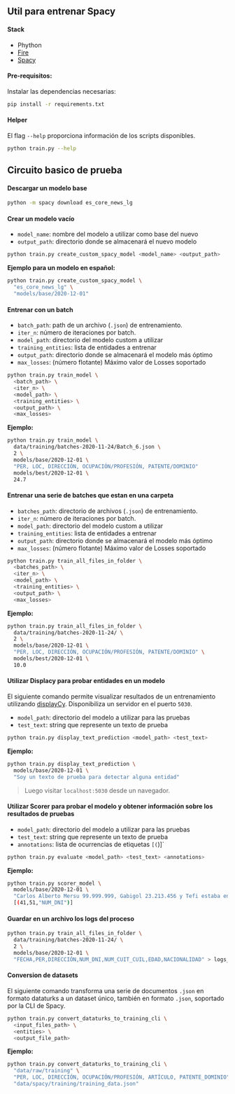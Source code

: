 ## Util para entrenar Spacy

#### Stack

- Phython
- [Fire](https://github.com/google/python-fire)
- [Spacy](https://spacy.io/)

#### Pre-requisitos:

Instalar las dependencias necesarias:

```bash
pip install -r requirements.txt
```

#### Helper

El flag `--help` proporciona información de los scripts disponibles.

```bash
python train.py --help
```

## Circuito basico de prueba

#### Descargar un modelo base

```bash
python -m spacy download es_core_news_lg
```

#### Crear un modelo vacío

- `model_name`: nombre del modelo a utilizar como base del nuevo
- `output_path`: directorio donde se almacenará el nuevo modelo

```bash
python train.py create_custom_spacy_model <model_name> <output_path>
```

**Ejemplo para un modelo en español:**

```bash
python train.py create_custom_spacy_model \
  "es_core_news_lg" \
  "models/base/2020-12-01"
```

#### Entrenar con un batch

- `batch_path`: path de un archivo (`.json`) de entrenamiento.
- `iter_n`: número de iteraciones por batch.
- `model_path`: directorio del modelo custom a utilizar
- `training_entities`: lista de entidades a entrenar
- `output_path`: directorio donde se almacenará el modelo más óptimo
- `max_losses`: (número flotante) Máximo valor de Losses soportado

```bash
python train.py train_model \
  <batch_path> \
  <iter_n> \
  <model_path> \
  <training_entities> \
  <output_path> \
  <max_losses>
```

**Ejemplo:**

```bash
python train.py train_model \
  data/training/batches-2020-11-24/Batch_6.json \
  2 \
  models/base/2020-12-01 \
  "PER, LOC, DIRECCIÓN, OCUPACIÓN/PROFESIÓN, PATENTE/DOMINIO"
  models/best/2020-12-01 \
  24.7
```

#### Entrenar una serie de batches que estan en una carpeta

- `batches_path`: directorio de archivos (`.json`) de entrenamiento.
- `iter_n`: número de iteraciones por batch.
- `model_path`: directorio del modelo custom a utilizar
- `training_entities`: lista de entidades a entrenar
- `output_path`: directorio donde se almacenará el modelo más óptimo
- `max_losses`: (número flotante) Máximo valor de Losses soportado

```bash
python train.py train_all_files_in_folder \
  <batches_path> \
  <iter_n> \
  <model_path> \
  <training_entities> \
  <output_path> \
  <max_losses>
```

**Ejemplo:**

```bash
python train.py train_all_files_in_folder \
  data/training/batches-2020-11-24/ \
  2 \
  models/base/2020-12-01 \
  "PER, LOC, DIRECCIÓN, OCUPACIÓN/PROFESIÓN, PATENTE/DOMINIO" \
  models/best/2020-12-01 \
  10.0
```

#### Utilizar Displacy para probar entidades en un modelo

El siguiente comando permite visualizar resultados de un entrenamiento utilizando [displayCy](https://spacy.io/api/top-level#displacy). Disponibiliza un servidor en el puerto `5030`.

- `model_path`: directorio del modelo a utilizar para las pruebas
- `test_text`: string que represente un texto de prueba

```bash
python train.py display_text_prediction <model_path> <test_text>
```

**Ejemplo:**

```bash
python train.py display_text_prediction \
  models/base/2020-12-01 \
  "Soy un texto de prueba para detectar alguna entidad"
```

> Luego visitar `localhost:5030` desde un navegador.

#### Utilizar Scorer para probar el modelo y obtener información sobre los resultados de pruebas

- `model_path`: directorio del modelo a utilizar para las pruebas
- `test_text`: string que represente un texto de prueba
- `annotations`: lista de ocurrencias de etiquetas `[(`)]`

```bash
python train.py evaluate <model_path> <test_text> <annotations>
```

**Ejemplo:**

```bash
python train.py scorer_model \
  models/base/2020-12-01 \
  "Carlos Alberto Mersu 99.999.999, Gabigol 23.213.456 y Tefi estaba en la hamaca con el dni 99999999" \
  [(41,51,"NUM_DNI")]
```

#### Guardar en un archivo los logs del proceso

```bash
python train.py train_all_files_in_folder \
  data/training/batches-2020-11-24/ \
  2 \
  models/base/2020-12-01 \
  "FECHA,PER,DIRECCIÓN,NUM_DNI,NUM_CUIT_CUIL,EDAD,NACIONALIDAD" > logs_file_name.txt
```

#### Conversion de datasets

El siguiente comando transforma una serie de documentos `.json` en formato dataturks a un dataset único, también en formato `.json`, soportado por la CLI de Spacy.

```bash
python train.py convert_dataturks_to_training_cli \
  <input_files_path> \
  <entities> \
  <output_file_path>
```

**Ejemplo:**

```bash
python train.py convert_dataturks_to_training_cli \
  "data/raw/training" \
  "PER, LOC, DIRECCIÓN, OCUPACIÓN/PROFESIÓN, ARTÍCULO, PATENTE_DOMINIO" \
  "data/spacy/training/training_data.json"
```
